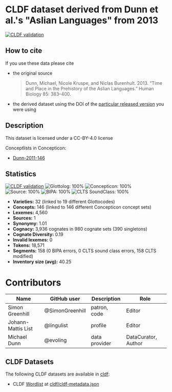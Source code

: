 # CLDF dataset derived from Dunn et al.'s "Aslian Languages" from 2013

[![CLDF validation](https://github.com/lexibank/dunnaslian/workflows/CLDF-validation/badge.svg)](https://github.com/lexibank/dunnaslian/actions?query=workflow%3ACLDF-validation)

## How to cite

If you use these data please cite
- the original source
  > Dunn, Michael, Nicole Kruspe, and Niclas Burenhult. 2013. “Time and Place in the Prehistory of the Aslian Languages.” Human Biology 85: 383–400.
- the derived dataset using the DOI of the [particular released version](../../releases/) you were using

## Description


This dataset is licensed under a CC-BY-4.0 license


Conceptlists in Concepticon:
- [Dunn-2011-146](https://concepticon.clld.org/contributions/Dunn-2011-146)
## Statistics


[![CLDF validation](https://github.com/lexibank/dunnaslian/workflows/CLDF-validation/badge.svg)](https://github.com/lexibank/dunnaslian/actions?query=workflow%3ACLDF-validation)
![Glottolog: 100%](https://img.shields.io/badge/Glottolog-100%25-brightgreen.svg "Glottolog: 100%")
![Concepticon: 100%](https://img.shields.io/badge/Concepticon-100%25-brightgreen.svg "Concepticon: 100%")
![Source: 100%](https://img.shields.io/badge/Source-100%25-brightgreen.svg "Source: 100%")
![BIPA: 100%](https://img.shields.io/badge/BIPA-100%25-brightgreen.svg "BIPA: 100%")
![CLTS SoundClass: 100%](https://img.shields.io/badge/CLTS%20SoundClass-100%25-brightgreen.svg "CLTS SoundClass: 100%")

- **Varieties:** 32 (linked to 19 different Glottocodes)
- **Concepts:** 146 (linked to 146 different Concepticon concept sets)
- **Lexemes:** 4,560
- **Sources:** 1
- **Synonymy:** 1.01
- **Cognacy:** 3,936 cognates in 980 cognate sets (390 singletons)
- **Cognate Diversity:** 0.19
- **Invalid lexemes:** 0
- **Tokens:** 18,571
- **Segments:** 158 (0 BIPA errors, 0 CLTS sound class errors, 158 CLTS modified)
- **Inventory size (avg):** 40.25

# Contributors

| Name | GitHub user | Description | Role |
| --- | --- | --- | --- |
| Simon Greenhill | @SimonGreenhill | patron, code | Editor  |
| Johann-Mattis List | @lingulist | profile | Editor |
| Michael Dunn | @evoling | data provider | DataCurator, Author |




## CLDF Datasets

The following CLDF datasets are available in [cldf](cldf):

- CLDF [Wordlist](https://github.com/cldf/cldf/tree/master/modules/Wordlist) at [cldf/cldf-metadata.json](cldf/cldf-metadata.json)